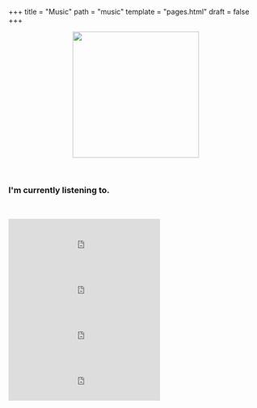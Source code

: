 +++
title = "Music"
path = "music"
template = "pages.html"
draft = false
+++

<div align="center">

 <p align="center">
   
  <img src="https://sachinsenal0x64.github.io/picx-images-hosting/pepe-listening-to-music.283fpx8jor0g.gif" alt=" " align="center" width="250" height="250"> 
  
</p>
</div>

<br>

### I'm currently listening to.

<br>

<div style="text-align: center;">
  <p style="text-align:left;">
   
   <iframe src="https://embed.tidal.com/tracks/294404537?disableAnalytics=true" frameborder="0" style="width: 120%; max-width: 300px; height: 90px;"></iframe>
   <iframe src="https://embed.tidal.com/tracks/294404536?disableAnalytics=true" frameborder="0" style="width: 120%; max-width: 300px; height: 90px;"></iframe>

  <span style="float:center;">
    
   <iframe src="https://embed.tidal.com/tracks/294404535?disableAnalytics=true" frameborder="0" style="width: 120%; max-width: 300px; height: 90px;"></iframe>
   <iframe src="https://embed.tidal.com/tracks/138790325?disableAnalytics=true" frameborder="0" style="width: 120%; max-width: 300px; height: 90px;"></iframe>
     
  </span><br>
   
  </p>
</div>
